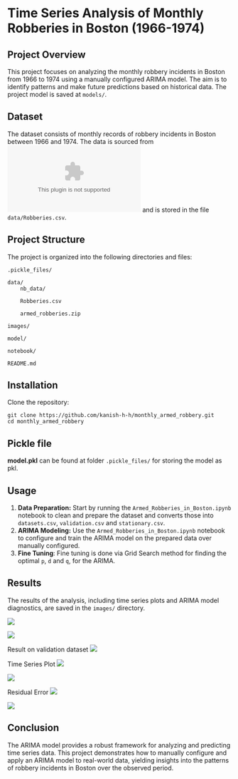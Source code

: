 # Time Series Analysis of Monthly Robberies in Boston (1966-1974)

## Project Overview

This project focuses on analyzing the monthly robbery incidents in Boston from 1966 to 1974 using a manually configured ARIMA model. The aim is to identify patterns and make future predictions based on historical data. 
The project model is saved at `models/`. 

## Dataset

The dataset consists of monthly records of robbery incidents in Boston between 1966 and 1974. The data is sourced from ![](https://github.com/kanish-h-h/monthly_armed_robbery/blob/main/data/Robberies.csv) and is stored in the file `data/Robberies.csv`.

## Project Structure

The project is organized into the following directories and files:

```
.pickle_files/
    
data/ 
    nb_data/
        
    Robberies.csv
        
    armed_robberies.zip
        
images/
    
model/
    
notebook/
	
README.md
```

## Installation

Clone the repository:

```shell
git clone https://github.com/kanish-h-h/monthly_armed_robbery.git
cd monthly_armed_robbery
```

## Pickle file

**model.pkl** can be found at folder `.pickle_files/` for storing the model as pkl.

## Usage

1. **Data Preparation:** Start by running the `Armed_Robberies_in_Boston.ipynb` notebook to clean and prepare the dataset and converts those into `datasets.csv`, `validation.csv` and `stationary.csv`. 
2. **ARIMA Modeling:** Use the `Armed_Robberies_in_Boston.ipynb` notebook to configure and train the ARIMA model on the prepared data over  manually configured.
3. **Fine Tuning**: Fine tuning is done via Grid Search method for finding the optimal `p`, `d` and `q`, for the ARIMA.

## Results

The results of the analysis, including time series plots and ARIMA model diagnostics, are saved in the `images/` directory.

![](https://github.com/kanish-h-h/monthly_armed_robbery/blob/main/images/dataset_plot_kde_hist.png)

![](https://github.com/kanish-h-h/monthly_armed_robbery/blob/main/images/acf_and_pacf.png)

Result on validation dataset
![](https://github.com/kanish-h-h/monthly_armed_robbery/blob/main/images/result_on_validation_data.png)


Time Series Plot
![](https://github.com/kanish-h-h/monthly_armed_robbery/blob/main/images/box_and_whisker_plot.png)

![](https://github.com/kanish-h-h/monthly_armed_robbery/blob/main/images/box_cox_transformed.png)

Residual Error
![](https://github.com/kanish-h-h/monthly_armed_robbery/blob/main/images/residual_error_for_ARIMA.png)

![](https://github.com/kanish-h-h/monthly_armed_robbery/blob/main/images/acf_and_pacf_residual_error.png)


## Conclusion

The ARIMA model provides a robust framework for analyzing and predicting time series data. This project demonstrates how to manually configure and apply an ARIMA model to real-world data, yielding insights into the patterns of robbery incidents in Boston over the observed period.
